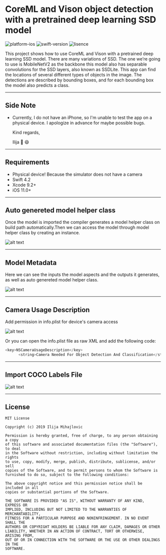 # CoreML and Vison object detection with a pretrained deep learning SSD model

![platform-ios](https://img.shields.io/badge/platform-ios-lightgrey.svg)
![swift-version](https://img.shields.io/badge/swift-4.2-red.svg)
![lisence](https://img.shields.io/badge/license-MIT-black.svg)

 This project shows how to use CoreML and Vison with a pretrained deep learning SSD model. There are many variations of SSD. The one we’re going to use is MobileNetV2 as the backbone this model also has separable convolutions for the SSD layers, also known as SSDLite.
 This app can find the locations of several different types of objects in the image. The detections are described by bounding boxes, and for each bounding box the model also predicts a class.
___

## Side Note
* Currently, I do not have an iPhone, so I'm unable to test the app on a physical device. I apologize in advance for maybe possible bugs.

   Kind regards,

   Ilija 🖖 😄
___

## Requirements
- Physical device! Because the simulator does not have a camera
- Swift 4.2
- Xcode 9.2+
- iOS 11.0+

___
## Auto genereted model helper class
Once the model is imported the compiler generates a model helper class on build path automatically.Then we can access the model through model helper class by creating an instance.

![alt text](https://github.com/IlijaMihajlovic/CoreML-and-Vison-with-an-pretrained-deep-learning-SSD-model/blob/master/CoreML%20And%20Vison%20Real%20Time%20Object%20Detction/Images/auto%20generated%20core%20ml%20class%20.png)
___

## Model Metadata
Here we can see the inputs the model aspects and the outputs it generates, as well as auto genereted model helper class.

![alt text](https://github.com/IlijaMihajlovic/CoreML-and-Vison-with-an-pretrained-deep-learning-SSD-model/blob/master/CoreML%20And%20Vison%20Real%20Time%20Object%20Detction/Images/machine%20learing%20model.png)

___

## Camera Usage Description
Add permission in info.plist for device's camera access

![alt text](https://github.com/IlijaMihajlovic/CoreML-and-Vison-with-an-pretrained-deep-learning-SSD-model/blob/master/CoreML%20And%20Vison%20Real%20Time%20Object%20Detction/Images/camera%20usage%20description.png)

Or you can open the info.plist file as raw XML and add the following code:

```swift
<key>NSCameraUsageDescription</key>
      <string>Camera Needed For Object Detection And Classification</string>

```
___

## Import COCO Labels File

![alt text](https://github.com/IlijaMihajlovic/CoreML-and-Vison-with-an-pretrained-deep-learning-SSD-model/blob/master/CoreML%20And%20Vison%20Real%20Time%20Object%20Detction/Images/coco%20labels%20file.png)

___

## License
```
MIT License

Copyright (c) 2019 Ilija Mihajlovic

Permission is hereby granted, free of charge, to any person obtaining a copy
of this software and associated documentation files (the "Software"), to deal
in the Software without restriction, including without limitation the rights
to use, copy, modify, merge, publish, distribute, sublicense, and/or sell
copies of the Software, and to permit persons to whom the Software is
furnished to do so, subject to the following conditions:

The above copyright notice and this permission notice shall be included in all
copies or substantial portions of the Software.

THE SOFTWARE IS PROVIDED "AS IS", WITHOUT WARRANTY OF ANY KIND, EXPRESS OR
IMPLIED, INCLUDING BUT NOT LIMITED TO THE WARRANTIES OF MERCHANTABILITY,
FITNESS FOR A PARTICULAR PURPOSE AND NONINFRINGEMENT. IN NO EVENT SHALL THE
AUTHORS OR COPYRIGHT HOLDERS BE LIABLE FOR ANY CLAIM, DAMAGES OR OTHER
LIABILITY, WHETHER IN AN ACTION OF CONTRACT, TORT OR OTHERWISE, ARISING FROM,
OUT OF OR IN CONNECTION WITH THE SOFTWARE OR THE USE OR OTHER DEALINGS IN THE
SOFTWARE.
```
